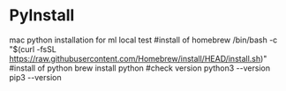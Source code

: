 # PyInstall
mac python installation for ml local test
#install of homebrew
/bin/bash -c "$(curl -fsSL https://raw.githubusercontent.com/Homebrew/install/HEAD/install.sh)"
#install of python
brew install python
#check version
python3 --version
pip3 --version
